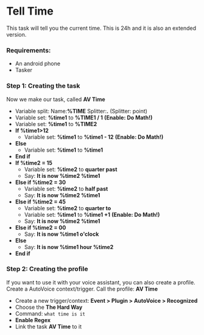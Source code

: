 # Tell Time
This task will tell you the current time. This is 24h and it is also an extended version.

### Requirements:
- An android phone
- Tasker

### Step 1: Creating the task
Now we make our task, called **AV Time**
- Variable split: Name:**%TIME** Splitter:**.** (Splitter: point)
- Variable set: **%time1** to **%TIME1 / 1** **(Enable: Do Math!)**
- Variable set: **%time1** to **%TIME2**
- **If %time1>12**
  - Variable set: **%time1** to **%time1 - 12** **(Enable: Do Math!)**
- **Else**
  - Variable set: **%time1** to **%time1**
- **End if**
- **If %time2 = 15**
  - Variable set: **%time2** to **quarter past**
  - Say: **It is now %time2 %time1**
- **Else if %time2 = 30**
  - Variable set: **%time2** to **half past**
  - Say: **It is now %time2 %time1**
- **Else if %time2 = 45**
  - Variable set: **%time2** to **quarter to**
  - Variable set: **%time1** to **%time1 +1** **(Enable: Do Math!)**
  - Say: **It is now %time2 %time1**
- **Else if %time2 = 00**  
  - Say: **It is now %time1 o'clock**
- **Else**
  - Say: **It is now %time1 hour %time2**
- **End if**
  
### Step 2: Creating the profile
If you want to use it with your voice assistant, you can also create a profile. Create a AutoVoice context/trigger.
Call the profile: **AV Time**
- Create a new trigger/context: **Event > Plugin > AutoVoice > Recognized**
- Choose the **The Hard Way**
- Command: ```what time is it```
- **Enable Regex**
- Link the task **AV Time** to it
